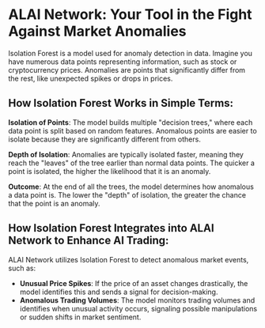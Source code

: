 
# ALAI Network: Your Tool in the Fight Against Market Anomalies

Isolation Forest is a model used for anomaly detection in data. Imagine you have numerous data points representing information, such as stock or cryptocurrency prices. Anomalies are points that significantly differ from the rest, like unexpected spikes or drops in prices.

## How Isolation Forest Works in Simple Terms:

**Isolation of Points**: The model builds multiple "decision trees," where each data point is split based on random features. Anomalous points are easier to isolate because they are significantly different from others.

**Depth of Isolation**: Anomalies are typically isolated faster, meaning they reach the "leaves" of the tree earlier than normal data points. The quicker a point is isolated, the higher the likelihood that it is an anomaly.

**Outcome**: At the end of all the trees, the model determines how anomalous a data point is. The lower the "depth" of isolation, the greater the chance that the point is an anomaly.

## How Isolation Forest Integrates into ALAI Network to Enhance AI Trading:

ALAI Network utilizes Isolation Forest to detect anomalous market events, such as:
- **Unusual Price Spikes**: If the price of an asset changes drastically, the model identifies this and sends a signal for decision-making.
- **Anomalous Trading Volumes**: The model monitors trading volumes and identifies when unusual activity occurs, signaling possible manipulations or sudden shifts in market sentiment.
